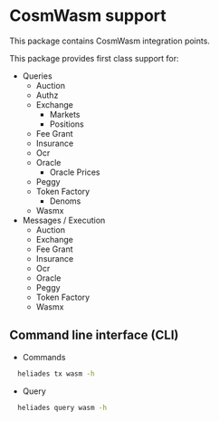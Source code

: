 # CosmWasm support

This package contains CosmWasm integration points.

This package provides first class support for:

- Queries
  - Auction
  - Authz
  - Exchange
    - Markets
    - Positions
  - Fee Grant
  - Insurance
  - Ocr
  - Oracle
    - Oracle Prices
  - Peggy
  - Token Factory
    - Denoms
  - Wasmx
- Messages / Execution
  - Auction
  - Exchange
  - Fee Grant
  - Insurance
  - Ocr
  - Oracle
  - Peggy
  - Token Factory
  - Wasmx

## Command line interface (CLI)

- Commands

```sh
  heliades tx wasm -h
```

- Query

```sh
  heliades query wasm -h
```

